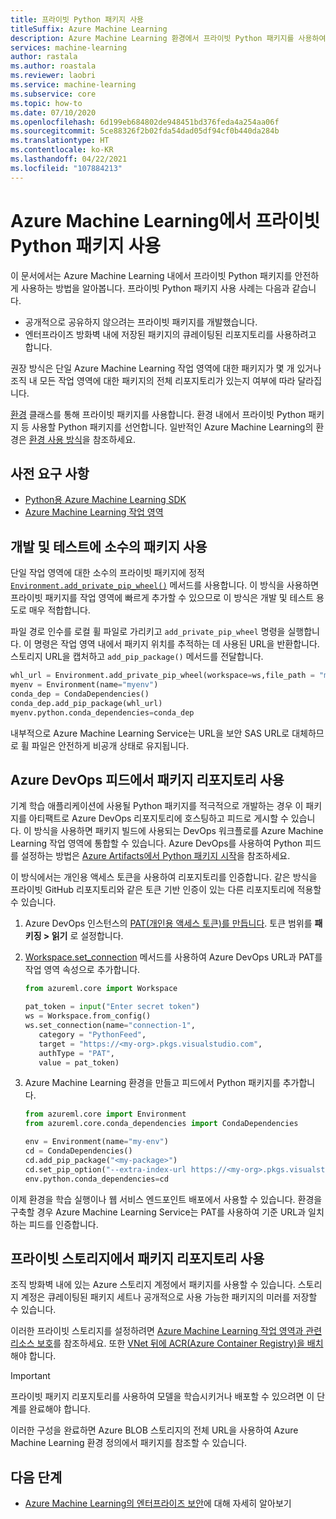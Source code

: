 ```yaml
---
title: 프라이빗 Python 패키지 사용
titleSuffix: Azure Machine Learning
description: Azure Machine Learning 환경에서 프라이빗 Python 패키지를 사용하여 안전하게 작업하는 방법을 알아봅니다.
services: machine-learning
author: rastala
ms.author: roastala
ms.reviewer: laobri
ms.service: machine-learning
ms.subservice: core
ms.topic: how-to
ms.date: 07/10/2020
ms.openlocfilehash: 6d199eb684802de948451bd376feda4a254aa06f
ms.sourcegitcommit: 5ce88326f2b02fda54dad05df94cf0b440da284b
ms.translationtype: HT
ms.contentlocale: ko-KR
ms.lasthandoff: 04/22/2021
ms.locfileid: "107884213"
---
```

# <a name="use-private-python-packages-with-azure-machine-learning"></a>Azure Machine Learning에서 프라이빗 Python 패키지 사용


이 문서에서는 Azure Machine Learning 내에서 프라이빗 Python 패키지를 안전하게 사용하는 방법을 알아봅니다. 프라이빗 Python 패키지 사용 사례는 다음과 같습니다.

 * 공개적으로 공유하지 않으려는 프라이빗 패키지를 개발했습니다.
 * 엔터프라이즈 방화벽 내에 저장된 패키지의 큐레이팅된 리포지토리를 사용하려고 합니다.

권장 방식은 단일 Azure Machine Learning 작업 영역에 대한 패키지가 몇 개 있거나 조직 내 모든 작업 영역에 대한 패키지의 전체 리포지토리가 있는지 여부에 따라 달라집니다.

[환경](/python/api/azureml-core/azureml.core.environment.environment) 클래스를 통해 프라이빗 패키지를 사용합니다. 환경 내에서 프라이빗 Python 패키지 등 사용할 Python 패키지를 선언합니다. 일반적인 Azure Machine Learning의 환경은 [환경 사용 방식](how-to-use-environments.md)을 참조하세요. 

## <a name="prerequisites"></a>사전 요구 사항

 * [Python용 Azure Machine Learning SDK](/python/api/overview/azure/ml/install)
 * [Azure Machine Learning 작업 영역](how-to-manage-workspace.md)

## <a name="use-small-number-of-packages-for-development-and-testing"></a>개발 및 테스트에 소수의 패키지 사용

단일 작업 영역에 대한 소수의 프라이빗 패키지에 정적 [`Environment.add_private_pip_wheel()`](/python/api/azureml-core/azureml.core.environment.environment#add-private-pip-wheel-workspace--file-path--exist-ok-false-) 메서드를 사용합니다. 이 방식을 사용하면 프라이빗 패키지를 작업 영역에 빠르게 추가할 수 있으므로 이 방식은 개발 및 테스트 용도로 매우 적합합니다.

파일 경로 인수를 로컬 휠 파일로 가리키고 ```add_private_pip_wheel``` 명령을 실행합니다. 이 명령은 작업 영역 내에서 패키지 위치를 추적하는 데 사용된 URL을 반환합니다. 스토리지 URL을 캡처하고 `add_pip_package()` 메서드를 전달합니다.

```python
whl_url = Environment.add_private_pip_wheel(workspace=ws,file_path = "my-custom.whl")
myenv = Environment(name="myenv")
conda_dep = CondaDependencies()
conda_dep.add_pip_package(whl_url)
myenv.python.conda_dependencies=conda_dep
```

내부적으로 Azure Machine Learning Service는 URL을 보안 SAS URL로 대체하므로 휠 파일은 안전하게 비공개 상태로 유지됩니다.

## <a name="use-a-repository-of-packages-from-azure-devops-feed"></a>Azure DevOps 피드에서 패키지 리포지토리 사용

기계 학습 애플리케이션에 사용될 Python 패키지를 적극적으로 개발하는 경우 이 패키지를 아티팩트로 Azure DevOps 리포지토리에 호스팅하고 피드로 게시할 수 있습니다. 이 방식을 사용하면 패키지 빌드에 사용되는 DevOps 워크플로를 Azure Machine Learning 작업 영역에 통합할 수 있습니다. Azure DevOps를 사용하여 Python 피드를 설정하는 방법은 [Azure Artifacts에서 Python 패키지 시작](/azure/devops/artifacts/quickstarts/python-packages)을 참조하세요.

이 방식에서는 개인용 액세스 토큰을 사용하여 리포지토리를 인증합니다. 같은 방식을 프라이빗 GitHub 리포지토리와 같은 토큰 기반 인증이 있는 다른 리포지토리에 적용할 수 있습니다. 

 1. Azure DevOps 인스턴스의 [PAT(개인용 액세스 토큰)를 만듭니다](/azure/devops/organizations/accounts/use-personal-access-tokens-to-authenticate?tabs=preview-page#create-a-pat). 토큰 범위를 __패키징 > 읽기__ 로 설정합니다. 

 2. [Workspace.set_connection](/python/api/azureml-core/azureml.core.workspace.workspace#set-connection-name--category--target--authtype--value-) 메서드를 사용하여 Azure DevOps URL과 PAT를 작업 영역 속성으로 추가합니다.

     ```python
    from azureml.core import Workspace
    
    pat_token = input("Enter secret token")
    ws = Workspace.from_config()
    ws.set_connection(name="connection-1", 
        category = "PythonFeed",
        target = "https://<my-org>.pkgs.visualstudio.com", 
        authType = "PAT", 
        value = pat_token) 
     ```

 3. Azure Machine Learning 환경을 만들고 피드에서 Python 패키지를 추가합니다.
    
    ```python
    from azureml.core import Environment
    from azureml.core.conda_dependencies import CondaDependencies
    
    env = Environment(name="my-env")
    cd = CondaDependencies()
    cd.add_pip_package("<my-package>")
    cd.set_pip_option("--extra-index-url https://<my-org>.pkgs.visualstudio.com/<my-project>/_packaging/<my-feed>/pypi/simple")
    env.python.conda_dependencies=cd
    ```

이제 환경을 학습 실행이나 웹 서비스 엔드포인트 배포에서 사용할 수 있습니다. 환경을 구축할 경우 Azure Machine Learning Service는 PAT를 사용하여 기준 URL과 일치하는 피드를 인증합니다.

## <a name="use-a-repository-of-packages-from-private-storage"></a>프라이빗 스토리지에서 패키지 리포지토리 사용

조직 방화벽 내에 있는 Azure 스토리지 계정에서 패키지를 사용할 수 있습니다. 스토리지 계정은 큐레이팅된 패키지 세트나 공개적으로 사용 가능한 패키지의 미러를 저장할 수 있습니다.

이러한 프라이빗 스토리지를 설정하려면 [Azure Machine Learning 작업 영역과 관련 리소스 보호](how-to-secure-workspace-vnet.md#secure-azure-storage-accounts-with-service-endpoints)를 참조하세요. 또한 [VNet 뒤에 ACR(Azure Container Registry)을 배치](how-to-secure-workspace-vnet.md#enable-azure-container-registry-acr)해야 합니다.

> [!IMPORTANT]
> 프라이빗 패키지 리포지토리를 사용하여 모델을 학습시키거나 배포할 수 있으려면 이 단계를 완료해야 합니다.

이러한 구성을 완료하면 Azure BLOB 스토리지의 전체 URL을 사용하여 Azure Machine Learning 환경 정의에서 패키지를 참조할 수 있습니다.

## <a name="next-steps"></a>다음 단계

 * [Azure Machine Learning의 엔터프라이즈 보안](concept-enterprise-security.md)에 대해 자세히 알아보기